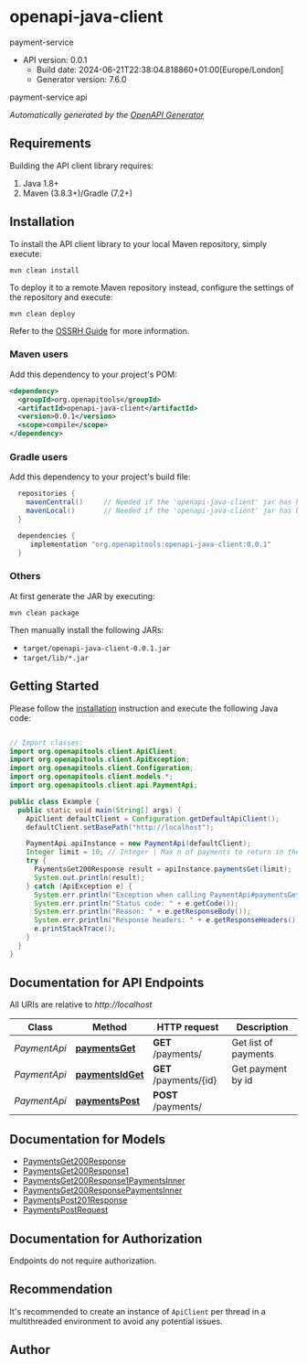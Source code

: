 # openapi-java-client

payment-service
- API version: 0.0.1
  - Build date: 2024-06-21T22:38:04.818860+01:00[Europe/London]
  - Generator version: 7.6.0

payment-service api


*Automatically generated by the [OpenAPI Generator](https://openapi-generator.tech)*


## Requirements

Building the API client library requires:
1. Java 1.8+
2. Maven (3.8.3+)/Gradle (7.2+)

## Installation

To install the API client library to your local Maven repository, simply execute:

```shell
mvn clean install
```

To deploy it to a remote Maven repository instead, configure the settings of the repository and execute:

```shell
mvn clean deploy
```

Refer to the [OSSRH Guide](http://central.sonatype.org/pages/ossrh-guide.html) for more information.

### Maven users

Add this dependency to your project's POM:

```xml
<dependency>
  <groupId>org.openapitools</groupId>
  <artifactId>openapi-java-client</artifactId>
  <version>0.0.1</version>
  <scope>compile</scope>
</dependency>
```

### Gradle users

Add this dependency to your project's build file:

```groovy
  repositories {
    mavenCentral()     // Needed if the 'openapi-java-client' jar has been published to maven central.
    mavenLocal()       // Needed if the 'openapi-java-client' jar has been published to the local maven repo.
  }

  dependencies {
     implementation "org.openapitools:openapi-java-client:0.0.1"
  }
```

### Others

At first generate the JAR by executing:

```shell
mvn clean package
```

Then manually install the following JARs:

* `target/openapi-java-client-0.0.1.jar`
* `target/lib/*.jar`

## Getting Started

Please follow the [installation](#installation) instruction and execute the following Java code:

```java

// Import classes:
import org.openapitools.client.ApiClient;
import org.openapitools.client.ApiException;
import org.openapitools.client.Configuration;
import org.openapitools.client.models.*;
import org.openapitools.client.api.PaymentApi;

public class Example {
  public static void main(String[] args) {
    ApiClient defaultClient = Configuration.getDefaultApiClient();
    defaultClient.setBasePath("http://localhost");

    PaymentApi apiInstance = new PaymentApi(defaultClient);
    Integer limit = 10; // Integer | Max n of payments to return in the response
    try {
      PaymentsGet200Response result = apiInstance.paymentsGet(limit);
      System.out.println(result);
    } catch (ApiException e) {
      System.err.println("Exception when calling PaymentApi#paymentsGet");
      System.err.println("Status code: " + e.getCode());
      System.err.println("Reason: " + e.getResponseBody());
      System.err.println("Response headers: " + e.getResponseHeaders());
      e.printStackTrace();
    }
  }
}

```

## Documentation for API Endpoints

All URIs are relative to *http://localhost*

Class | Method | HTTP request | Description
------------ | ------------- | ------------- | -------------
*PaymentApi* | [**paymentsGet**](docs/PaymentApi.md#paymentsGet) | **GET** /payments/ | Get list of payments
*PaymentApi* | [**paymentsIdGet**](docs/PaymentApi.md#paymentsIdGet) | **GET** /payments/{id} | Get payment by id
*PaymentApi* | [**paymentsPost**](docs/PaymentApi.md#paymentsPost) | **POST** /payments/ | 


## Documentation for Models

 - [PaymentsGet200Response](docs/PaymentsGet200Response.md)
 - [PaymentsGet200Response1](docs/PaymentsGet200Response1.md)
 - [PaymentsGet200Response1PaymentsInner](docs/PaymentsGet200Response1PaymentsInner.md)
 - [PaymentsGet200ResponsePaymentsInner](docs/PaymentsGet200ResponsePaymentsInner.md)
 - [PaymentsPost201Response](docs/PaymentsPost201Response.md)
 - [PaymentsPostRequest](docs/PaymentsPostRequest.md)


<a id="documentation-for-authorization"></a>
## Documentation for Authorization

Endpoints do not require authorization.


## Recommendation

It's recommended to create an instance of `ApiClient` per thread in a multithreaded environment to avoid any potential issues.

## Author



